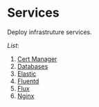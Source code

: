 # Services

Deploy infrastruture services.

_List_:

1. [Cert Manager](cert-manager/)
2. [Databases](db/)
3. [Elastic](elastic/)
4. [Fluentd](fluentd/)
5. [Flux](flux/)
6. [Nginx](nginx/)
